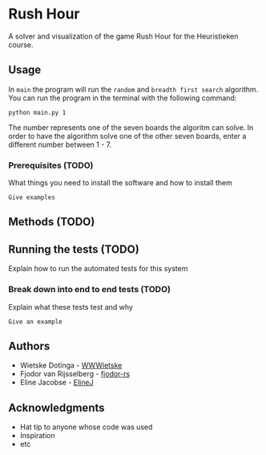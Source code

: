 # Rush Hour
A solver and visualization of the game Rush Hour for the Heuristieken course. 

## Usage

In `main` the program will run the `random` and `breadth first search` algorithm. You can run the program in the terminal with the following command: 

```
python main.py 1
```

The number represents one of the seven boards the algoritm can solve. In order to have the algorithm solve one of the other seven boards, enter a different number between 1 - 7.  


### Prerequisites (TODO)

What things you need to install the software and how to install them

```
Give examples
```

## Methods (TODO)

## Running the tests (TODO)

Explain how to run the automated tests for this system

### Break down into end to end tests (TODO)

Explain what these tests test and why

```
Give an example
```

## Authors

* Wietske Dotinga - [WWWietske](https://github.com/WWWietske)
* Fjodor van Rijsselberg - [fjodor-rs](https://github.com/fjodor-rs)
* Eline Jacobse - [ElineJ](https://github.com/ElineJ)

## Acknowledgments

* Hat tip to anyone whose code was used
* Inspiration
* etc
